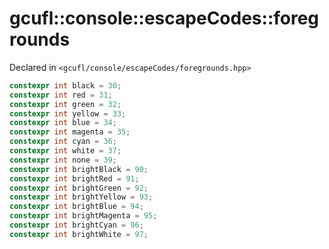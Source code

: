 # gcufl::console::escapeCodes::foregrounds
Declared in `<gcufl/console/escapeCodes/foregrounds.hpp>`
```cpp
constexpr int black = 30;
constexpr int red = 31;
constexpr int green = 32;
constexpr int yellow = 33;
constexpr int blue = 34;
constexpr int magenta = 35;
constexpr int cyan = 36;
constexpr int white = 37;
constexpr int none = 39;
constexpr int brightBlack = 90;
constexpr int brightRed = 91;
constexpr int brightGreen = 92;
constexpr int brightYellow = 93;
constexpr int brightBlue = 94;
constexpr int brightMagenta = 95;
constexpr int brightCyan = 96;
constexpr int brightWhite = 97;
```
